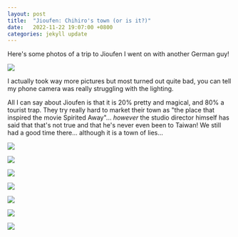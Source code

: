 ```yaml
---
layout: post
title:  "Jioufen: Chihiro's town (or is it?)"
date:   2022-11-22 19:07:00 +0800
categories: jekyll update
---
```


Here's some photos of a trip to Jioufen I went on with another German guy!

![](https://baitu.github.io/taiwan/assets/img/20221113_172024.jpg)

I actually took way more pictures but most turned out quite bad, you can tell my phone camera was really struggling with the lighting. 

All I can say about Jioufen is that it is 20% pretty and magical, and 80% a tourist trap. They try really hard to market their town as "the place that inspired the movie Spirited Away"... *however* the studio director himself has said that that's not true and that he's never even been to Taiwan! We still had a good time there... although it is a town of lies...

![](https://baitu.github.io/taiwan/assets/img/20221113_172248.jpg)

![](https://baitu.github.io/taiwan/assets/img/20221113_172345.jpg)

![](https://baitu.github.io/taiwan/assets/img/20221113_172716.jpg)

![](https://baitu.github.io/taiwan/assets/img/20221113_172900.jpg)

![](https://baitu.github.io/taiwan/assets/img/20221113_181041.jpg)

![](https://baitu.github.io/taiwan/assets/img/20221113_181526.jpg)

![](https://baitu.github.io/taiwan/assets/img/20221113_181808.jpg)
